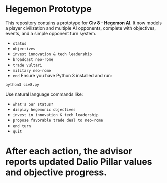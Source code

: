 # Hegemon Prototype

This repository contains a prototype for **Civ 8 - Hegemon AI**. It now models a player civilization and multiple AI opponents, complete with objectives, events, and a simple opponent turn system.
- `status`
- `objectives`
- `invest innovation & tech leadership`
- `broadcast neo-rome`
- `trade vultari`
- `military neo-rome`
- `end`
Ensure you have Python 3 installed and run:

```bash
python3 civ8.py
```


Use natural language commands like:

- `what's our status?`
- `display hegemonic objectives`
- `invest in innovation & tech leadership`
- `propose favorable trade deal to neo-rome`
- `end turn`
- `quit`

After each action, the advisor reports updated Dalio Pillar values and objective progress.
=======
